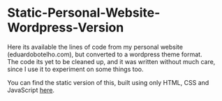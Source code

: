 # Static-Personal-Website-Wordpress-Version
Here its available the lines of code from my personal website (eduardobotelho.com), but converted to a wordpress theme format. <br>
The code its yet to be cleaned up, and it was written without much care, since I use it to experiment on some things too.

You can find the static version of this, built using only HTML, CSS and JavaScript <a href="https://github.com/UPSxACE/Static-Personal-Website-Wordpress-Version">here</a>.
